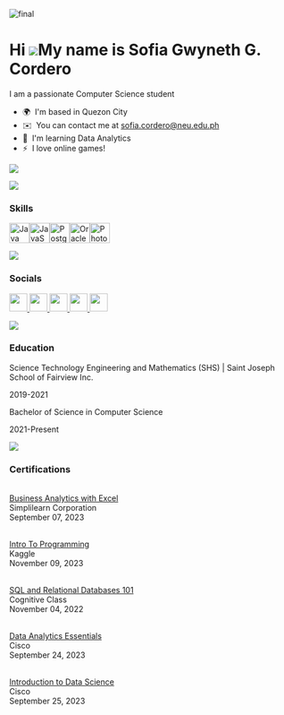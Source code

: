 ![final](https://github.com/sofiagwynethcordero/sofiagwynethcordero/assets/100781472/2d60a7f1-c856-488b-9819-96c583b3e1bf)

Hi ![](https://user-images.githubusercontent.com/18350557/176309783-0785949b-9127-417c-8b55-ab5a4333674e.gif)My name is Sofia Gwyneth G. Cordero
================================================================================================================================================

I am a passionate Computer Science student

* 🌍  I'm based in Quezon City
* ✉️  You can contact me at [sofia.cordero@neu.edu.ph](mailto:sofia.cordero@neu.edu.ph)
* 🧠  I'm learning Data Analytics
* ⚡  I love online games!

<a href="https://www.x.com/sofiaazneita" target="_blank" rel="noreferrer"><img
src="https://img.shields.io/twitter/follow/sofiaazneita?logo=twitter&style=for-the-badge&color=0891b2&labelColor=1c1917"
/></a>

<img src="https://user-images.githubusercontent.com/73097560/115834477-dbab4500-a447-11eb-908a-139a6edaec5c.gif">

### Skills


<p align="left">
<a href="https://www.oracle.com/java/" target="_blank" rel="noreferrer"><img src="https://raw.githubusercontent.com/danielcranney/readme-generator/main/public/icons/skills/java-colored.svg" width="36" height="36" alt="Java" /></a><a href="https://developer.mozilla.org/en-US/docs/Web/JavaScript" target="_blank" rel="noreferrer"><img src="https://raw.githubusercontent.com/danielcranney/readme-generator/main/public/icons/skills/javascript-colored.svg" width="36" height="36" alt="JavaScript" /></a><a href="https://www.postgresql.org/" target="_blank" rel="noreferrer"><img src="https://raw.githubusercontent.com/danielcranney/readme-generator/main/public/icons/skills/postgresql-colored.svg" width="36" height="36" alt="PostgreSQL" /></a><a href="https://www.oracle.com/uk/index.html" target="_blank" rel="noreferrer"><img src="https://raw.githubusercontent.com/danielcranney/readme-generator/main/public/icons/skills/oracle-colored.svg" width="36" height="36" alt="Oracle" /></a><a href="https://www.adobe.com/uk/products/photoshop.html" target="_blank" rel="noreferrer"><img src="https://raw.githubusercontent.com/danielcranney/readme-generator/main/public/icons/skills/photoshop-colored.svg" width="36" height="36" alt="Photoshop" /></a>
</p>

<img src="https://user-images.githubusercontent.com/73097560/115834477-dbab4500-a447-11eb-908a-139a6edaec5c.gif">

### Socials

<p align="left"> <a href="https://www.facebook.com/gwyneth.atienza.5" target="_blank" rel="noreferrer"> <picture> <source media="(prefers-color-scheme: dark)" srcset="https://raw.githubusercontent.com/danielcranney/readme-generator/main/public/icons/socials/facebook-dark.svg" /> <source media="(prefers-color-scheme: light)" srcset="https://raw.githubusercontent.com/danielcranney/readme-generator/main/public/icons/socials/facebook.svg" /> <img src="https://raw.githubusercontent.com/danielcranney/readme-generator/main/public/icons/socials/facebook.svg" width="32" height="32" /> </picture> </a> <a href="https://www.github.com/sofiagwynethcordero" target="_blank" rel="noreferrer"> <picture> <source media="(prefers-color-scheme: dark)" srcset="https://raw.githubusercontent.com/danielcranney/readme-generator/main/public/icons/socials/github-dark.svg" /> <source media="(prefers-color-scheme: light)" srcset="https://raw.githubusercontent.com/danielcranney/readme-generator/main/public/icons/socials/github.svg" /> <img src="https://raw.githubusercontent.com/danielcranney/readme-generator/main/public/icons/socials/github.svg" width="32" height="32" /> </picture> </a> <a href="http://www.instagram.com/sofi.atienza" target="_blank" rel="noreferrer"> <picture> <source media="(prefers-color-scheme: dark)" srcset="undefined" /> <source media="(prefers-color-scheme: light)" srcset="https://raw.githubusercontent.com/danielcranney/readme-generator/main/public/icons/socials/instagram.svg" /> <img src="https://raw.githubusercontent.com/danielcranney/readme-generator/main/public/icons/socials/instagram.svg" width="32" height="32" /> </picture> </a> <a href="https://www.x.com/sofiaazneita" target="_blank" rel="noreferrer"> <picture> <source media="(prefers-color-scheme: dark)" srcset="https://raw.githubusercontent.com/danielcranney/readme-generator/main/public/icons/socials/twitter-dark.svg" /> <source media="(prefers-color-scheme: light)" srcset="https://raw.githubusercontent.com/danielcranney/readme-generator/main/public/icons/socials/twitter.svg" /> <img src="https://raw.githubusercontent.com/danielcranney/readme-generator/main/public/icons/socials/twitter.svg" width="32" height="32" /> </picture> </a> <a href="https://www.threads.net/@sofiaatienza" target="_blank" rel="noreferrer"> <picture> <source media="(prefers-color-scheme: dark)" srcset="https://raw.githubusercontent.com/danielcranney/readme-generator/main/public/icons/socials/threads-dark.svg" /> <source media="(prefers-color-scheme: light)" srcset="https://raw.githubusercontent.com/danielcranney/readme-generator/main/public/icons/socials/threads.svg" /> <img src="https://raw.githubusercontent.com/danielcranney/readme-generator/main/public/icons/socials/threads.svg" width="32" height="32" /> </picture> </a></p>

<img src="https://user-images.githubusercontent.com/73097560/115834477-dbab4500-a447-11eb-908a-139a6edaec5c.gif">

### Education 

Science Technology Engineering and Mathematics (SHS) | Saint Joseph School of Fairview Inc.

2019-2021


Bachelor of Science in Computer Science

2021-Present

<img src="https://user-images.githubusercontent.com/73097560/115834477-dbab4500-a447-11eb-908a-139a6edaec5c.gif">

### Certifications 

<p align ="left"><a href="https://drive.google.com/file/d/1Lw7VpTyl8zth-dWE3J3cNa_PUN1aOFLN/view?usp=sharing" ><br>Business Analytics with Excel</a> <br>
                   Simplilearn Corporation <br>
                   September 07, 2023 </center></p>

<p align ="left"><a href="https://drive.google.com/file/d/14SQUl1iRChwizyHjficr4jvIapOZ6qPY/view?usp=sharing" ><br>Intro To Programming</a> <br>
                   Kaggle <br>
                   November 09, 2023 </center></p>

<p align ="left"><a href="https://courses.cognitiveclass.ai/certificates/77efcbd99c31478c9f782f2c0eb43884" ><br>SQL and Relational Databases 101</a> <br>
                   Cognitive Class <br>
                   November 04, 2022 </center></p>

<p align ="left"><a href="https://www.credly.com/badges/9399748b-0645-49d3-8975-98c460d90e85/print?fbclid=IwAR2MwFLc3od-Ta1QbC5FtZ5sKZYqMG3n1RWArHnu3jQTMo341TH1SbK9JpM" ><br>Data Analytics Essentials</a> <br>
                   Cisco <br>
                   September 24, 2023 </center></p>

<p align ="left"><a href="https://www.credly.com/badges/6ac9f1a9-edf1-4fb8-9451-af7bb51fddad/print?fbclid=IwAR1ufiiRja1BqcVvMxsNo8RVy98LvvjuJJ7qZ7UM5nAT-mTkH6bDpV1XypY" ><br>Introduction to Data Science</a> <br>
                   Cisco <br>
                   September 25, 2023 </center></p>
